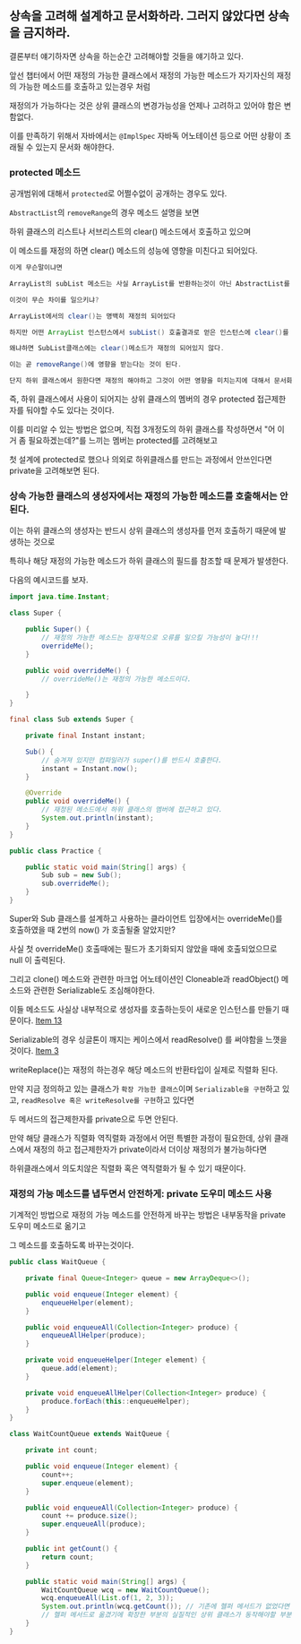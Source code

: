 ## 상속을 고려해 설계하고 문서화하라. 그러지 않았다면 상속을 금지하라.

결론부터 얘기하자면 상속을 하는순간 고려해야할 것들을 얘기하고 있다.

앞선 챕터에서 어떤 재정의 가능한 클래스에서 재정의 가능한 메소드가 자기자신의 재정의 가능한 메소드를 호출하고 있는경우 처럼

재정의가 가능하다는 것은 상위 클래스의 변경가능성을 언제나 고려하고 있어야 함은 변함없다.

이를 만족하기 위해서 자바에서는 `@ImplSpec` 자바독 어노테이션 등으로 어떤 상황이 초래될 수 있는지 문서화 해야한다.

### protected 메소드

공개범위에 대해서 `protected`로 어쩔수없이 공개하는 경우도 있다.

`AbstractList`의 `removeRange`의 경우 메소드 설명을 보면 

하위 클래스의 리스트나 서브리스트의 clear() 메소드에서 호출하고 있으며

이 메소드를 재정의 하면 clear() 메소드의 성능에 영향을 미친다고 되어있다.

```java
이게 무슨말이냐면

ArrayList의 subList 메소드는 사실 ArrayList를 반환하는것이 아닌 AbstractList를 구현한 SubList라는 중첩클래스의 인스턴스가 반환된다.

이것이 무슨 차이를 일으키냐?

ArrayList에서의 clear()는 명백히 재정의 되어있다

하지만 어떤 ArrayList 인스턴스에서 subList() 호출결과로 얻은 인스턴스에 clear()를 호출하면 이는 AbstractList의 clear()를 호출하는것이 된다.

왜냐하면 SubList클래스에는 clear()메소드가 재정의 되어있지 않다.

이는 곧 removeRange()에 영향을 받는다는 것이 된다.

단지 하위 클래스에서 원한다면 재정의 해야하고 그것이 어떤 영향을 미치는지에 대해서 문서화 해야함을 강조하게 된다.
```

즉, 하위 클래스에서 사용이 되어지는 상위 클래스의 멤버의 경우 protected 접근제한자를 둬야할 수도 있다는 것이다.

이를 미리알 수 있는 방법은 없으며, 직접 3개정도의 하위 클래스를 작성하면서 "어 이거 좀 필요하겠는데?"를 느끼는 멤버는 protected를 고려해보고

첫 설계에 protected로 했으나 의외로 하위클래스를 만드는 과정에서 안쓰인다면 private을 고려해보면 된다.

### 상속 가능한 클래스의 생성자에서는 재정의 가능한 메소드를 호출해서는 안된다.

이는 하위 클래스의 생성자는 반드시 상위 클래스의 생성자를 먼저 호출하기 때문에 발생하는 것으로

특히나 해당 재정의 가능한 메소드가 하위 클래스의 필드를 참조할 때 문제가 발생한다.

다음의 예시코드를 보자.

```java
import java.time.Instant;

class Super {

	public Super() {
		// 재정의 가능한 메소드는 잠재적으로 오류를 일으킬 가능성이 높다!!!
		overrideMe();
	}

	public void overrideMe() {
		// overrideMe()는 재정의 가능한 메소드이다.

	}
}

final class Sub extends Super {

	private final Instant instant;

	Sub() {
		// 숨겨져 있지만 컴파일러가 super()를 반드시 호출한다.
		instant = Instant.now();
	}

	@Override
	public void overrideMe() {
		// 재정된 메소드에서 하위 클래스의 멤버에 접근하고 있다.
		System.out.println(instant);
	}
}

public class Practice {

	public static void main(String[] args) {
		Sub sub = new Sub();
		sub.overrideMe();
	}
}

```

Super와 Sub 클래스를 설계하고 사용하는 클라이언트 입장에서는 overrideMe()를 호출하였을 때 2번의 now() 가 호출될줄 알았지만?

사실 첫 overrideMe() 호출때에는 필드가 초기화되지 않았을 때에 호출되었으므로 null 이 출력된다.

그리고 clone() 메소드와 관련한 마크업 어노테이션인 Cloneable과 readObject() 메소드와 관련한 Serializable도 조심해야한다. 

이들 메소드도 사실상 내부적으로 생성자를 호출하는듯이 새로운 인스턴스를 만들기 때문이다. <a href="./item13.md">Item 13</a>

Serializable의 경우 싱글톤이 깨지는 케이스에서 readResolve() 를 써야함을 느꼇을 것이다. <a href="./item3.md">Item 3</a>

writeReplace()는 재정의 하는경우 해당 메소드의 반환타입이 실제로 직렬화 된다. 

만약 지금 정의하고 있는 클래스가 `확장 가능한 클래스`이며 `Serializable을 구현`하고 있고, `readResolve 혹은 writeResolve를 구현`하고 있다면 

두 메서드의 접근제한자를 private으로 두면 안된다. 

만약 해당 클래스가 직렬화 역직렬화 과정에서 어떤 특별한 과정이 필요한데, 상위 클래스에서 재정의 하고 접근제한자가 private이라서 더이상 재정의가 불가능하다면

하위클래스에서 의도치않은 직렬화 혹은 역직렬화가 될 수 있기 때문이다.

### 재정의 가능 메소드를 냅두면서 안전하게: private 도우미 메소드 사용

기계적인 방법으로 재정의 가능 메소드를 안전하게 바꾸는 방법은 내부동작을 private 도우미 메소드로 옮기고

그 메소드를 호출하도록 바꾸는것이다.

```java
public class WaitQueue {

	private final Queue<Integer> queue = new ArrayDeque<>();

	public void enqueue(Integer element) {
		enqueueHelper(element);
	}

	public void enqueueAll(Collection<Integer> produce) {
		enqueueAllHelper(produce);
	}

	private void enqueueHelper(Integer element) {
		queue.add(element);
	}

	private void enqueueAllHelper(Collection<Integer> produce) {
		produce.forEach(this::enqueueHelper);
	}
}

class WaitCountQueue extends WaitQueue {

	private int count;

	public void enqueue(Integer element) {
		count++;
		super.enqueue(element);
	}

	public void enqueueAll(Collection<Integer> produce) {
		count += produce.size();
		super.enqueueAll(produce);
	}

	public int getCount() {
		return count;
	}

	public static void main(String[] args) {
		WaitCountQueue wcq = new WaitCountQueue();
		wcq.enqueueAll(List.of(1, 2, 3));
		System.out.println(wcq.getCount()); // 기존에 헬퍼 메서드가 없었다면 6이 튀어나옴 -> item18
        // 헬퍼 메서드로 옮겼기에 확장한 부분의 실질적인 상위 클래스가 동작해야할 부분은 독립적으로 빼내게 됨
	}
}
```







